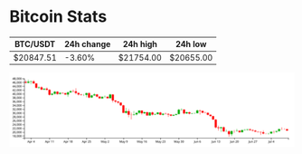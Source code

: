 # Bitcoin Stats

BTC/USDT|24h change|24h high|24h low|
|---|---|---|---|
|$20847.51|-3.60%|$21754.00|$20655.00|

<img src="./chart.svg">
